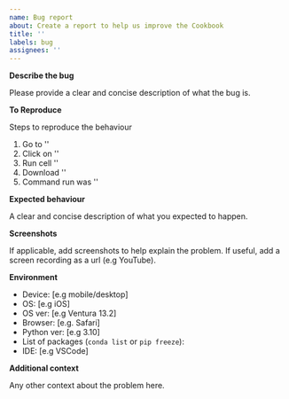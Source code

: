 ```yaml
---
name: Bug report 
about: Create a report to help us improve the Cookbook 
title: ''
labels: bug
assignees: ''
---
```


**Describe the bug**

Please provide a clear and concise description of what the bug is.

**To Reproduce**

Steps to reproduce the behaviour 

1. Go to ''
2. Click on ''
3. Run cell ''
4. Download ''
5. Command run was '' 

**Expected behaviour**

A clear and concise description of what you expected to happen.

**Screenshots**

If applicable, add screenshots to help explain the problem. 
If useful, add a screen recording as a url (e.g YouTube). 

**Environment**

- Device: [e.g mobile/desktop]
- OS: [e.g iOS]
- OS ver: [e.g Ventura 13.2]
- Browser: [e.g. Safari]
- Python ver: [e.g 3.10]
- List of packages (`conda list` or `pip freeze`): 
- IDE: [e.g VSCode]

**Additional context**

Any other context about the problem here.